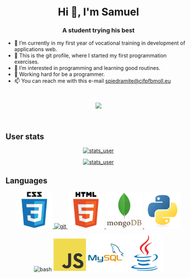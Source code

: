 <h1 align="center">Hi 👋, I'm Samuel</h1>
<h3 align="center">A student trying his best</h4>

<ul>
<li>🌱 I’m currently in my first year of vocational training in development of applications web.</li>
<li>🐾 This is the git profile, where I started my first programmation exercises.</li>
<li>👀 I’m interested in programming and learning good routines.</li>
<li>🥅 Working hard for be a programmer.</li>
<li>📫 You can reach me with this e-mail <a href="https://www.gmail.com/mail/help/intl/es/about.html?iframe" target="_blank">spiedramite@cifpfbmoll.eu</a></li>
</ul>
</br>
<p align="center"><a href="https://github.com/SPiedra955/github-readme-stats" align="center"> <img src="https://user-images.githubusercontent.com/114516225/209246513-a0407991-dca4-4139-8d4e-9b2f6ce1ed47.gif"/> </a></p>
</br>
<h2 align="left">User stats</h1>

<p align="center"><a href="https://github.com/SPiedra955/github-readme-stats"> <img src="https://github-readme-stats.vercel.app/api?username=SPiedra955&show_icons=true&theme=highcontrast&card_width=600px" alt="stats_user" width="max"/> </a></p>

<p align="center"><a href="https://github.com/SPiedra955/github-readme-stats" align="center"> <img src="https://github-readme-stats.vercel.app/api/top-langs/?username=SPiedra955&show_icons=true&theme=highcontrast&card_width=600px" alt="stats_user" width="600"/> </a></p>



<h2 align="left">Languages</h3>
<p align="center"> <a href="https://www.w3schools.com/css/" target="_blank" rel="noreferrer"> <img src="https://raw.githubusercontent.com/devicons/devicon/master/icons/css3/css3-original-wordmark.svg" alt="css3" width="100" height="100"/> </a> <a href="https://git-scm.com/" target="_blank" rel="noreferrer"> <img src="https://www.vectorlogo.zone/logos/git-scm/git-scm-icon.svg" alt="git" width="100" height="100"/> </a> <a href="https://www.w3.org/html/" target="_blank" rel="noreferrer"> <img src="https://raw.githubusercontent.com/devicons/devicon/master/icons/html5/html5-original-wordmark.svg" alt="html5" width="100" height="100"/> </a> <a href="https://www.mongodb.com/" target="_blank" rel="noreferrer"> <img src="https://raw.githubusercontent.com/devicons/devicon/master/icons/mongodb/mongodb-original-wordmark.svg" alt="mongodb" width="100" height="100"/> </a> <a href="https://www.python.org" target="_blank" rel="noreferrer"> <img src="https://raw.githubusercontent.com/devicons/devicon/master/icons/python/python-original.svg" alt="python" width="100" height="100"/> </a><p align="center"> <a href="https://www.gnu.org/software/bash/" target="_blank" rel="noreferrer"> </a> <img src="https://www.vectorlogo.zone/logos/gnu_bash/gnu_bash-icon.svg" alt="bash" width="100" height="100"/> </a> <a href="https://developer.mozilla.org/en-US/docs/Web/JavaScript" target="_blank" rel="noreferrer"> </a> <img src="https://raw.githubusercontent.com/devicons/devicon/master/icons/javascript/javascript-original.svg" alt="javascript" width="90" height="90"/> </a> <img src="https://raw.githubusercontent.com/devicons/devicon/master/icons/mysql/mysql-original-wordmark.svg" alt="mysql" width="100" height="100"/> </a> <a href="https://www.java.com" target="_blank" rel="noreferrer"> </a> <img src="https://raw.githubusercontent.com/devicons/devicon/master/icons/java/java-original.svg" alt="java" width="100" height="100"/></p>
